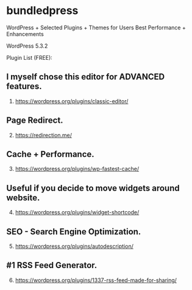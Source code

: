 # bundledpress
WordPress + Selected Plugins + Themes for Users Best Performance + Enhancements 

WordPress 5.3.2 

Plugin List (FREE):

## I myself chose this editor for ADVANCED features. 
1. https://wordpress.org/plugins/classic-editor/

## Page Redirect.
2. https://redirection.me/

## Cache + Performance. 
3. https://wordpress.org/plugins/wp-fastest-cache/

## Useful if you decide to move widgets around website.
4. https://wordpress.org/plugins/widget-shortcode/

## SEO - Search Engine Optimization.
5. https://wordpress.org/plugins/autodescription/

## #1 RSS Feed Generator.
6. https://wordpress.org/plugins/1337-rss-feed-made-for-sharing/